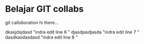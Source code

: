 # Belajar GIT collabs

git calloboration
hi there...

dkasjdsjdasd "indra edit line 6 "
djasdjasdjasda "indra edit line 7 "
dasdkasdasdasd "indra edit line 8 "
